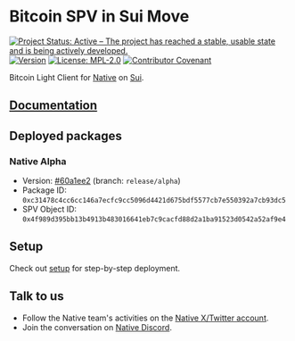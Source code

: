 <!-- markdownlint-disable MD041 -->
<!-- markdownlint-disable MD013 -->

<!-- ![Logo!](assets/logo.png) -->

# Bitcoin SPV in Sui Move

[![Project Status: Active – The project has reached a stable, usable state and is being actively developed.](https://www.repostatus.org/badges/latest/active.svg)](https://www.repostatus.org/#wip)
[![Version](https://img.shields.io/github/tag/gonative-cc/move-bitcoin-spv.svg?style=flat-square)](https://github.com/gonative-cc/move-bitcoin-spv)
[![License: MPL-2.0](https://img.shields.io/github/license/gonative-cc/move-bitcoin-spv.svg?style=flat-square)](https://github.com/gonative-cc/move-bitcoin-spv/blob/main/LICENSE)
[![Contributor Covenant](https://img.shields.io/badge/Contributor%20Covenant-2.1-4baaaa.svg)](https://github.com/gonative-cc/contributig/blob/master/CODE_OF_CONDUCT.md)

Bitcoin Light Client for [Native](https://gonative.cc) on [Sui](https://sui.io/).

## [Documentation](./docs)

## Deployed packages

### Native Alpha

-   Version: [#60a1ee2](https://github.com/gonative-cc/move-bitcoin-spv/tree/60a1ee2cb8685c9c7494d5e5f7640b9427375748) (branch: `release/alpha`)
-   Package ID: `0xc31478c4cc6cc146a7ecfc9cc5096d4421d675bdf5577cb7e550392a7cb93dc5`
-   SPV Object ID: `0x4f989d395bb13b4913b483016641eb7c9cacfd88d2a1ba91523d0542a52af9e4`

## Setup

Check out [setup](../../scripts/SETUP.md) for step-by-step deployment.

## Talk to us

-   Follow the Native team's activities on the [Native X/Twitter account](https://x.com/NativeNetwork).
-   Join the conversation on [Native Discord](https://discord.gg/gonative).
